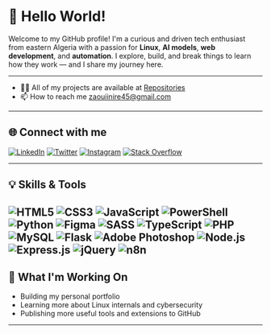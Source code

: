 # 👋 Hello World!

Welcome to my GitHub profile! I'm a curious and driven tech enthusiast from eastern Algeria with a passion for **Linux**, **AI models**, **web development**, and **automation**. I explore, build, and break things to learn how they work — and I share my journey here.

---

* 👨‍💻 All of my projects are available at [Repositories](https://github.com/nilville?tab=repositories)
* 📫 How to reach me [zaouiinire45@gmail.com](mailto:zaouiinire45@gmail.com)

---

## 🌐 Connect with me

[![LinkedIn](https://img.shields.io/badge/LinkedIn-0077B5?style=for-the-badge&logo=linkedin&logoColor=white)](https://linkedin.com/in/inire-zaoui-419216318)
[![Twitter](https://img.shields.io/badge/Twitter-1DA1F2?style=for-the-badge&logo=twitter&logoColor=white)](https://twitter.com/mlsc87)
[![Instagram](https://img.shields.io/badge/Instagram-E4405F?style=for-the-badge&logo=instagram&logoColor=white)](https://instagram.com/zaoui_inire)
[![Stack Overflow](https://img.shields.io/badge/Stack_Overflow-FE7A16?style=for-the-badge&logo=stack-overflow&logoColor=white)](https://stackoverflow.com/users/29656371)

---

## 💡 Skills & Tools

![HTML5](https://img.shields.io/badge/html5-%23E34F26.svg?style=for-the-badge&logo=html5&logoColor=white)
![CSS3](https://img.shields.io/badge/css3-%231572B6.svg?style=for-the-badge&logo=css3&logoColor=white)
![JavaScript](https://img.shields.io/badge/javascript-%23323330.svg?style=for-the-badge&logo=javascript&logoColor=%23F7DF1E)
![PowerShell](https://img.shields.io/badge/PowerShell-%235391FE.svg?style=for-the-badge&logo=powershell&logoColor=white)
![Python](https://img.shields.io/badge/python-3670A0?style=for-the-badge&logo=python&logoColor=ffdd54)
![Figma](https://img.shields.io/badge/figma-%23F24E1E.svg?style=for-the-badge&logo=figma&logoColor=white)
![SASS](https://img.shields.io/badge/SASS-hotpink.svg?style=for-the-badge&logo=SASS&logoColor=white)
![TypeScript](https://img.shields.io/badge/typescript-%23007ACC.svg?style=for-the-badge&logo=typescript&logoColor=white)
![PHP](https://img.shields.io/badge/php-%23777BB4.svg?style=for-the-badge&logo=php&logoColor=white)
![MySQL](https://img.shields.io/badge/mysql-%2300f.svg?style=for-the-badge&logo=mysql&logoColor=white)
![Flask](https://img.shields.io/badge/flask-%23000.svg?style=for-the-badge&logo=flask&logoColor=white)
![Adobe Photoshop](https://img.shields.io/badge/Adobe%20Photoshop-31A8FF?style=for-the-badge&logo=Adobe%20Photoshop&logoColor=white)
![Node.js](https://img.shields.io/badge/node.js-6DA55F?style=for-the-badge&logo=node.js&logoColor=white)
![Express.js](https://img.shields.io/badge/express.js-%23404d59.svg?style=for-the-badge&logo=express&logoColor=%2361DAFB)
![jQuery](https://img.shields.io/badge/jquery-%230769AD.svg?style=for-the-badge&logo=jquery&logoColor=white)
![n8n](https://img.shields.io/badge/n8n-EA4B71?style=for-the-badge&logo=n8n&logoColor=white)
---

## 🔭 What I'm Working On

* Building my personal portfolio 
* Learning more about Linux internals and cybersecurity
* Publishing more useful tools and extensions to GitHub

---
